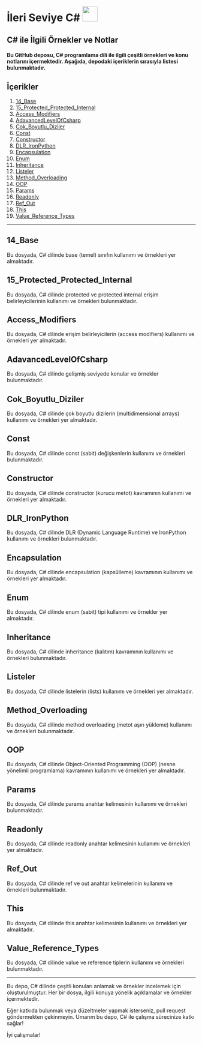 # İleri Seviye C# <code><img height="40" src="https://img.shields.io/badge/C%23-239120?style=for-the-badge&logo=c-sharp&logoColor=white"></code>

## C# ile İlgili Örnekler ve Notlar

#### Bu GitHub deposu, C# programlama dili ile ilgili çeşitli örnekleri ve konu notlarını içermektedir. Aşağıda, depodaki içeriklerin sırasıyla listesi bulunmaktadır.

## İçerikler

1. [14_Base](#14-base)
2. [15_Protected_Protected_Internal](#15-protected-protected-internal)
3. [Access_Modifiers](#access-modifiers)
4. [AdavancedLevelOfCsharp](#advanced-level-of-csharp)
5. [Cok_Boyutlu_Diziler](#cok-boyutlu-diziler)
6. [Const](#const)
7. [Constructor](#constructor)
8. [DLR_IronPython](#dlr-ironpython)
9. [Encapsulation](#encapsulation)
10. [Enum](#enum)
11. [Inheritance](#inheritance)
12. [Listeler](#listeler)
13. [Method_Overloading](#method-overloading)
14. [OOP](#oop)
15. [Params](#params)
16. [Readonly](#readonly)
17. [Ref_Out](#ref-out)
18. [This](#this)
19. [Value_Reference_Types](#value-reference-types)

---

## 14_Base

Bu dosyada, C# dilinde base (temel) sınıfın kullanımı ve örnekleri yer almaktadır.

## 15_Protected_Protected_Internal

Bu dosyada, C# dilinde protected ve protected internal erişim belirleyicilerinin kullanımı ve örnekleri bulunmaktadır.

## Access_Modifiers

Bu dosyada, C# dilinde erişim belirleyicilerin (access modifiers) kullanımı ve örnekleri yer almaktadır.

## AdavancedLevelOfCsharp

Bu dosyada, C# dilinde gelişmiş seviyede konular ve örnekler bulunmaktadır.

## Cok_Boyutlu_Diziler

Bu dosyada, C# dilinde çok boyutlu dizilerin (multidimensional arrays) kullanımı ve örnekleri yer almaktadır.

## Const

Bu dosyada, C# dilinde const (sabit) değişkenlerin kullanımı ve örnekleri bulunmaktadır.

## Constructor

Bu dosyada, C# dilinde constructor (kurucu metot) kavramının kullanımı ve örnekleri yer almaktadır.

## DLR_IronPython

Bu dosyada, C# dilinde DLR (Dynamic Language Runtime) ve IronPython kullanımı ve örnekleri bulunmaktadır.

## Encapsulation

Bu dosyada, C# dilinde encapsulation (kapsülleme) kavramının kullanımı ve örnekleri yer almaktadır.

## Enum

Bu dosyada, C# dilinde enum (sabit) tipi kullanımı ve örnekler yer almaktadır.

## Inheritance

Bu dosyada, C# dilinde inheritance (kalıtım) kavramının kullanımı ve örnekleri bulunmaktadır.

## Listeler

Bu dosyada, C# dilinde listelerin (lists) kullanımı ve örnekleri yer almaktadır.

## Method_Overloading

Bu dosyada, C# dilinde method overloading (metot aşırı yükleme) kullanımı ve örnekleri bulunmaktadır.

## OOP

Bu dosyada, C# dilinde Object-Oriented Programming (OOP) (nesne yönelimli programlama) kavramının kullanımı ve örnekleri yer almaktadır.

## Params

Bu dosyada, C# dilinde params anahtar kelimesinin kullanımı ve örnekleri bulunmaktadır.

## Readonly

Bu dosyada, C# dilinde readonly anahtar kelimesinin kullanımı ve örnekleri yer almaktadır.

## Ref_Out

Bu dosyada, C# dilinde ref ve out anahtar kelimelerinin kullanımı ve örnekleri bulunmaktadır.

## This

Bu dosyada, C# dilinde this anahtar kelimesinin kullanımı ve örnekleri yer almaktadır.

## Value_Reference_Types

Bu dosyada, C# dilinde value ve reference tiplerin kullanımı ve örnekleri bulunmaktadır.

---

Bu depo, C# dilinde çeşitli konuları anlamak ve örnekler incelemek için oluşturulmuştur. Her bir dosya, ilgili konuya yönelik açıklamalar ve örnekler içermektedir.

Eğer katkıda bulunmak veya düzeltmeler yapmak isterseniz, pull request göndermekten çekinmeyin. Umarım bu depo, C# ile çalışma sürecinize katkı sağlar!

İyi çalışmalar!
